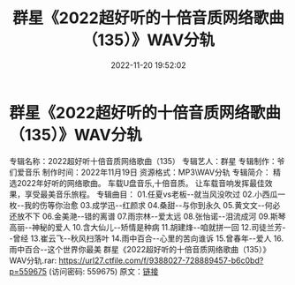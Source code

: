 ﻿---
title: 群星《2022超好听的十倍音质网络歌曲（135）》WAV分轨
date: 2022-11-20 19:52:02
categories: WAV车载音乐、镜像
tags: 华语中文
---
# 群星《2022超好听的十倍音质网络歌曲（135）》WAV分轨

专辑名称：2022超好听十倍音质网络歌曲（135）
专辑艺人：群星
专辑制作：爷们爱音乐
制作时间：2022年11月19日
资源格式：MP3\WAV分轨
专辑简介：
精选2022年好听的网络歌曲。
车载U盘音乐,十倍音质。
让车载音响发挥最佳效果，享受最美音乐旅程。
专辑曲目：
01.任夏vs老板--就当风没吹过
02.小西瓜一枚--我的伤等你治愈
03.成学迅--红颜求
04.桑甜--与你到永久
05.黄文文--何必还放不下
06.金美滟--错的离谱
07.雨宗林--爱太远
08.张怡诺--泪流成河
09.斯琴高丽--神秘的爱人
10.含大仙儿--矫情是种病
11.胡建烽--咱就拼一回
12.司徒兰芳--曾经
13.崔云飞--秋风扫落叶
14.雨中百合--心里的苦向谁诉
15.曾春年--爱人
16.雨中百合--这个世界你最美
群星《2022超好听的十倍音质网络歌曲（135）》WAV分轨.rar:
https://url27.ctfile.com/f/9388027-728889457-b6c0bd?p=559675
(访问密码: 559675)
原文：[链接](https://blog.sina.com.cn/s/blog_1647c7e76010310ch.html)